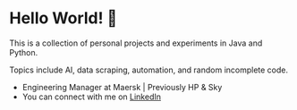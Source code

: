 # Hello World! 💾

This is a collection of personal projects and experiments in Java and Python.

Topics include AI, data scraping, automation, and random incomplete code.

- Engineering Manager at Maersk | Previously HP & Sky  
- You can connect with me on [LinkedIn](https://www.linkedin.com/in/filipe-albero-pomar)
